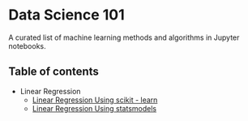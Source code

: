 # Data Science 101

A curated list of machine learning methods and algorithms in Jupyter notebooks.

## Table of contents
- Linear Regression
  - [Linear Regression Using scikit - learn](https://github.com/renjithmadhavan/dsrm/blob/master/Linear%20Regression%20Using%20Scikit%20-%20Learn.ipynb)
  - [Linear Regression Using statsmodels](https://github.com/renjithmadhavan/dsrm/blob/master/Linear%20Regression%20Using%20statsmodels.ipynb)

